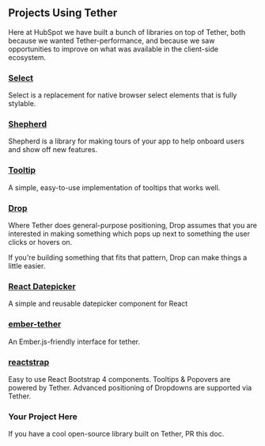 ## Projects Using Tether

Here at HubSpot we have built a bunch of libraries on top of Tether,
both because we wanted Tether-performance, and because we saw opportunities
to improve on what was available in the client-side ecosystem.

### [Select](http://github.hubspot.com/select/docs/welcome)

Select is a replacement for native browser select elements that is fully stylable.

### [Shepherd](http://github.hubspot.com/shepherd/docs/welcome)

Shepherd is a library for making tours of your app to help onboard users and show off
new features.

### [Tooltip](http://github.hubspot.com/tooltip/docs/welcome)

A simple, easy-to-use implementation of tooltips that works well.

### [Drop](http://github.hubspot.com/drop/docs/welcome)

Where Tether does general-purpose positioning, Drop assumes that you are interested
in making something which pops up next to something the user clicks or hovers on.

If you're building something that fits that pattern, Drop can make things a little easier.

### [React Datepicker](https://github.com/Hacker0x01/react-datepicker)

A simple and reusable datepicker component for React

### [ember-tether](https://github.com/yapplabs/ember-tether)

An Ember.js-friendly interface for tether.

### [reactstrap](https://reactstrap.github.io)

Easy to use React Bootstrap 4 components. Tooltips & Popovers are powered by Tether. Advanced positioning of Dropdowns are supported via Tether.

### Your Project Here

If you have a cool open-source library built on Tether, PR this doc.
